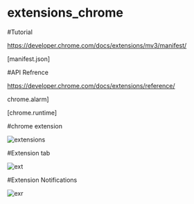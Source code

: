 # extensions_chrome

#Tutorial 

https://developer.chrome.com/docs/extensions/mv3/manifest/

[manifest.json]

#API Refrence

https://developer.chrome.com/docs/extensions/reference/


chrome.alarm]

[chrome.runtime]


#chrome extension

![extensions](https://github.com/selvaganapathi-DA/extensions_chrome/assets/71866457/a9d766c3-7ffb-4265-b097-0d0055a9f431)

#Extension tab

![ext](https://github.com/selvaganapathi-DA/extensions_chrome/assets/71866457/e6522a90-ac79-4ed3-a235-b3908c1ea575)

#Extension Notifications

![exr](https://github.com/selvaganapathi-DA/extensions_chrome/assets/71866457/aec203db-2f9a-4309-be6a-2e643ccc5b8d)

